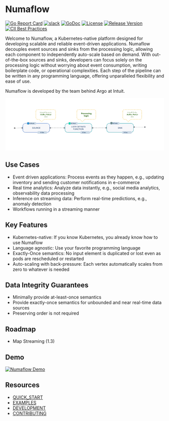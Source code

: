 # Numaflow

[![Go Report Card](https://goreportcard.com/badge/github.com/numaproj/numaflow)](https://goreportcard.com/report/github.com/numaproj/numaflow)
[![slack](https://img.shields.io/badge/slack-numaproj-brightgreen.svg?logo=slack)](https://join.slack.com/t/numaproj/shared_invite/zt-19svuv47m-YKHhsQ~~KK9mBv1E7pNzfg)
[![GoDoc](https://godoc.org/github.com/numaproj/numaflow?status.svg)](https://godoc.org/github.com/numaproj/numaflow/pkg/apis)
[![License](https://img.shields.io/badge/License-Apache%202.0-blue.svg)](LICENSE)
[![Release Version](https://img.shields.io/github/v/release/numaproj/numaflow?label=numaflow)](https://github.com/numaproj/numaflow/releases/latest)
[![CII Best Practices](https://bestpractices.coreinfrastructure.org/projects/6078/badge)](https://bestpractices.coreinfrastructure.org/projects/6078)

Welcome to Numaflow, a Kubernetes-native platform designed for developing scalable and reliable event-driven applications. Numaflow decouples event sources and sinks from the processing logic, allowing each component to independently auto-scale based on demand. With out-of-the-box sources and sinks, developers can focus solely on the processing logic without worrying about event consumption, writing boilerplate code, or operational complexities. Each step of the pipeline can be written in any programming language, offering unparalleled flexibility and ease of use.

Numaflow is developed by the team behind Argo at Intuit.

![Numaflow Pipeline](./ui/src/images/simple-pipeline.png)

## Use Cases

- Event driven applications: Process events as they happen, e.g., updating inventory and sending customer notifications in e-commerce
- Real time analytics: Analyze data instantly, e.g., social media analytics, observability data processing
- Inference on streaming data: Perform real-time predictions, e.g., anomaly detection
- Workflows running in a streaming manner

## Key Features

- Kubernetes-native: If you know Kubernetes, you already know how to use Numaflow
- Language agnostic: Use your favorite programming language
- Exactly-Once semantics: No input element is duplicated or lost even as pods are rescheduled or restarted
- Auto-scaling with back-pressure: Each vertex automatically scales from zero to whatever is needed

## Data Integrity Guarantees

- Minimally provide at-least-once semantics
- Provide exactly-once semantics for unbounded and near real-time data sources
- Preserving order is not required

## Roadmap

- Map Streaming (1.3)

## Demo

[![Numaflow Demo](https://img.youtube.com/vi/TOqKOYX0nrE/0.jpg)](https://youtu.be/TOqKOYX0nrE)

## Resources

- [QUICK_START](docs/quick-start.md)
- [EXAMPLES](examples)
- [DEVELOPMENT](docs/development/development.md)
- [CONTRIBUTING](https://github.com/numaproj/numaproj/blob/main/CONTRIBUTING.md)
